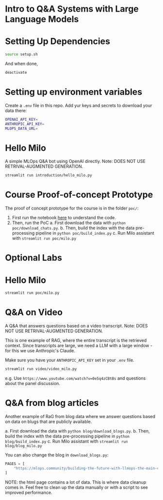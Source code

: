 # Intro to Q&A Systems with Large Language Models

# Setting Up Dependencies

```sh
source setup.sh
```

And when done,

```sh
deactivate
```

# Setting up environment variables

Create a `.env` file in this repo. Add yur keys and secrets to download your data there:

```sh
OPENAI_API_KEY=
ANTHROPIC_API_KEY=
MLOPS_DATA_URL=
```

# Hello Milo

A simple MLOps Q&A bot using OpenAI directly. Note: DOES NOT USE RETRIVAL-AUGMENTED GENERATION.

```sh
streamlit run introduction/hello_milo.py
```

# Course Proof-of-concept Prototype

The proof of concept prototype for the course is in the folder `poc/`:

1. First run the notebook [here](poc/explore.ipynb) to understand the code.
2. Then, run the PoC
   a. First download the data with `python poc/download_chats.py`.
   b. Then, build the index with the data pre-processing pipeline in `python poc/build_index.py`
   c. Run Milo assistant with `streamlit run poc/milo.py`

# Optional Labs

# Hello Milo

```sh
streamlit run poc/milo.py
```

# Q&A on Video

A Q&A that answers questions based on a video transcript. Note: DOES NOT USE RETRIVAL-AUGMENTED GENERATION.

This is one example of RAG, where the entire transcript is the retrieved context. Since transcripts are large,
we need a LLM with a large window - for this we use Anthropic's Claude.

Make sure you have your `ANTHROPIC_API_KEY` set in your `.env` file.

```sh
streamlit run video/video_milo.py
```

e.g. Use `https://www.youtube.com/watch?v=0e5q4zCBtBs` and questions about the panel discussion.

# Q&A from blog articles

Another example of RaG from blog data where we answer questions based on data on blugs that are publicly available.

a. First download the data with `python blog/download_blogs.py`.
b. Then, build the index with the data pre-processing pipeline in `python blog/build_index.py`
c. Run Milo assistant with `streamlit run blog/blog_milo.py`

You can also change the blog in `download_blogs.py`:

```python
PAGES = [
    "https://mlops.community/building-the-future-with-llmops-the-main-challenges/",
]
```

NOTE: the html page contains a lot of data. This is where data cleanup comes in.
Feel free to clean up the data manually or with a script to see improved performance.
